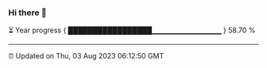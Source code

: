 ### Hi there 👋

⏳ Year progress { █████████████████▁▁▁▁▁▁▁▁▁▁▁▁▁ } 58.70 %

---

⏰ Updated on Thu, 03 Aug 2023 06:12:50 GMT
